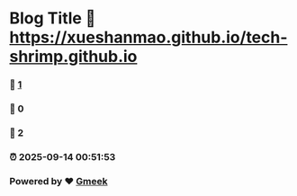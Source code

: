 # Blog Title :link: https://xueshanmao.github.io/tech-shrimp.github.io 
### :page_facing_up: [1](https://xueshanmao.github.io/tech-shrimp.github.io/tag.html) 
### :speech_balloon: 0 
### :hibiscus: 2 
### :alarm_clock: 2025-09-14 00:51:53 
### Powered by :heart: [Gmeek](https://github.com/Meekdai/Gmeek)
